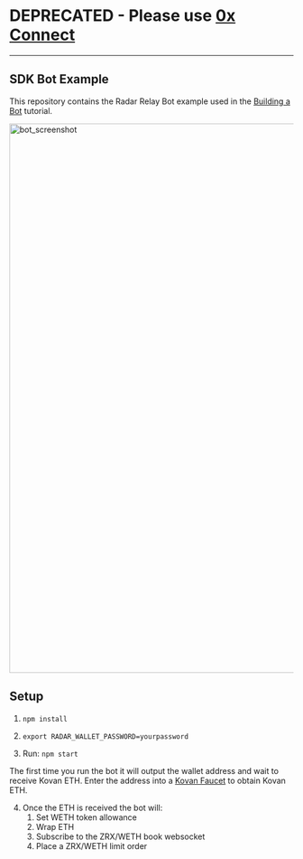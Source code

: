 # DEPRECATED - Please use [0x Connect](https://0x.org/docs/connect#introduction)
---

## SDK Bot Example

This repository contains the Radar Relay Bot example used in the [Building a Bot](https://developers.radarrelay.com/bot-tutorial) tutorial.

<img width="972" alt="bot_screenshot" src="https://user-images.githubusercontent.com/20102664/41553318-9f234f34-72ee-11e8-934a-041284e1d1e6.png">

## Setup

1. `npm install`

2. `export RADAR_WALLET_PASSWORD=yourpassword`

3. Run: `npm start` 

  The first time you run the bot it will output the wallet address and wait to receive Kovan ETH.
  Enter the address into a [Kovan Faucet](https://faucet.kovan.network/) to obtain Kovan ETH.

4. Once the ETH is received the bot will:
   1. Set WETH token allowance
   2. Wrap ETH
   3. Subscribe to the ZRX/WETH book websocket
   4. Place a ZRX/WETH limit order
